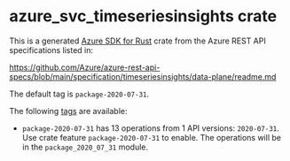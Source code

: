 # azure_svc_timeseriesinsights crate

This is a generated [Azure SDK for Rust](https://github.com/Azure/azure-sdk-for-rust) crate from the Azure REST API specifications listed in:

https://github.com/Azure/azure-rest-api-specs/blob/main/specification/timeseriesinsights/data-plane/readme.md

The default tag is `package-2020-07-31`.

The following [tags](https://github.com/Azure/azure-sdk-for-rust/blob/main/services/tags.md) are available:

- `package-2020-07-31` has 13 operations from 1 API versions: `2020-07-31`. Use crate feature `package-2020-07-31` to enable. The operations will be in the `package_2020_07_31` module.